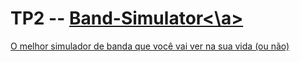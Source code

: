 # TP2 --  <a href="https://lucasggrama.github.io/Band-Simulator/">Band-Simulator<\a>
O melhor simulador de banda que você vai ver na sua vida (ou não)
